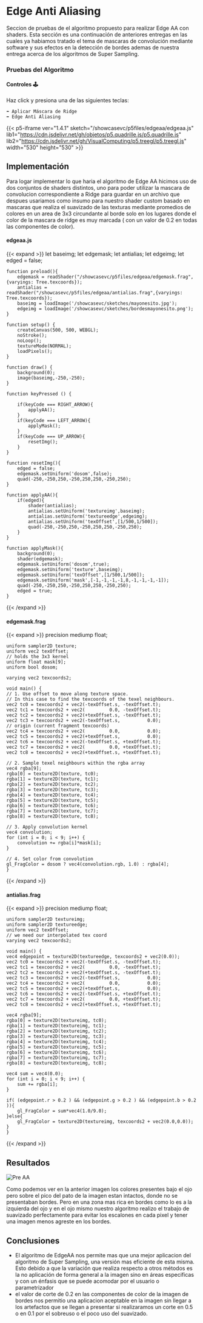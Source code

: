 # Edge Anti Aliasing

Seccion de pruebas de el algoritmo propuesto para realizar Edge AA con shaders. Esta sección es una continuación de anteriores entregas en las cuales ya habiamos tratado el tema de mascaras de convolución mediante software y sus efectos en la detección de bordes ademas de nuestra entrega acerca de los algoritmos de Super Sampling.

### **Pruebas del Algoritmo**
#### Controles 🕹️
Haz click y presiona una de las siguientes teclas:

<!--    ⬆️ Resetear -->
    ⬅️ Aplicar Máscara de Ridge
    ➡️ Edge Anti Aliasing

{{< p5-iframe ver="1.4.1" sketch="/showcasevc/p5files/edgeaa/edgeaa.js" lib1="https://cdn.jsdelivr.net/gh/objetos/p5.quadrille.js/p5.quadrille.js" lib2="https://cdn.jsdelivr.net/gh/VisualComputing/p5.treegl/p5.treegl.js" width="530" height="530" >}}

## Implementación

Para logar implementar lo que haria el algoritmo de Edge AA hicimos uso de dos conjuntos de shaders distintos, uno para poder utilizar la mascara de convolucion correspondiente a Ridge para guardar en un archivo que despues usariamos como insumo para nuestro shader custom basado en mascaras que realiza el suavizado de las texturas mediante promedios de colores en un area de 3x3 circundante al borde solo en los lugares donde el color de la mascara de ridge es muy marcada ( con un valor de 0.2 en todas las componentes de color).

#### edgeaa.js

{{< expand >}}
    let baseimg;
    let edgemask;
    let antialias;
    let edgeimg;
    let edged = false;

    function preload(){
        edgemask = readShader("/showcasevc/p5files/edgeaa/edgemask.frag",{varyings: Tree.texcoords});
        antialias = readShader("/showcasevc/p5files/edgeaa/antialias.frag",{varyings: Tree.texcoords});
        baseimg = loadImage('/showcasevc/sketches/mayonesito.jpg');
        edgeimg = loadImage('/showcasevc/sketches/bordesmayonesito.png');
    }

    function setup() {
        createCanvas(500, 500, WEBGL);
        noStroke();
        noLoop();
        textureMode(NORMAL);
        loadPixels();
    }

    function draw() {
        background(0);
        image(baseimg,-250,-250);
    }

    function keyPressed () {

        if(keyCode === RIGHT_ARROW){
            applyAA();
        }
        if(keyCode === LEFT_ARROW){
            applyMask();
        }
        if(keyCode === UP_ARROW){
            resetImg();
        }
    }

    function resetImg(){
        edged = false;
        edgemask.setUniform('dosom',false);
        quad(-250,-250,250,-250,250,250,-250,250);
    }

    function applyAA(){
        if(edged){
            shader(antialias);
            antialias.setUniform('textureimg',baseimg);
            antialias.setUniform('textureedge',edgeimg);
            antialias.setUniform('texOffset',[1/500,1/500]);
            quad(-250,-250,250,-250,250,250,-250,250);
        }
    }

    function applyMask(){
        background(0);
        shader(edgemask);
        edgemask.setUniform('dosom',true);
        edgemask.setUniform('texture',baseimg);
        edgemask.setUniform('texOffset',[1/500,1/500]);
        edgemask.setUniform('mask',[-1,-1,-1,-1,8,-1,-1,-1,-1]);
        quad(-250,-250,250,-250,250,250,-250,250);
        edged = true;
    }

{{< /expand >}}

#### edgemask.frag

{{< expand >}}
    precision mediump float;

    uniform sampler2D texture;
    uniform vec2 texOffset;
    // holds the 3x3 kernel
    uniform float mask[9];
    uniform bool dosom;

    varying vec2 texcoords2;

    void main() {
    // 1. Use offset to move along texture space.
    // In this case to find the texcoords of the texel neighbours.
    vec2 tc0 = texcoords2 + vec2(-texOffset.s, -texOffset.t);
    vec2 tc1 = texcoords2 + vec2(         0.0, -texOffset.t);
    vec2 tc2 = texcoords2 + vec2(+texOffset.s, -texOffset.t);
    vec2 tc3 = texcoords2 + vec2(-texOffset.s,          0.0);
    // origin (current fragment texcoords)
    vec2 tc4 = texcoords2 + vec2(         0.0,          0.0);
    vec2 tc5 = texcoords2 + vec2(+texOffset.s,          0.0);
    vec2 tc6 = texcoords2 + vec2(-texOffset.s, +texOffset.t);
    vec2 tc7 = texcoords2 + vec2(         0.0, +texOffset.t);
    vec2 tc8 = texcoords2 + vec2(+texOffset.s, +texOffset.t);

    // 2. Sample texel neighbours within the rgba array
    vec4 rgba[9];
    rgba[0] = texture2D(texture, tc0);
    rgba[1] = texture2D(texture, tc1);
    rgba[2] = texture2D(texture, tc2);
    rgba[3] = texture2D(texture, tc3);
    rgba[4] = texture2D(texture, tc4);
    rgba[5] = texture2D(texture, tc5);
    rgba[6] = texture2D(texture, tc6);
    rgba[7] = texture2D(texture, tc7);
    rgba[8] = texture2D(texture, tc8);

    // 3. Apply convolution kernel
    vec4 convolution;
    for (int i = 0; i < 9; i++) {
        convolution += rgba[i]*mask[i];
    }

    // 4. Set color from convolution
    gl_FragColor = dosom ? vec4(convolution.rgb, 1.0) : rgba[4]; 
    }
{{< /expand >}}

#### antialias.frag

{{< expand >}}
    precision mediump float;

    uniform sampler2D textureimg;
    uniform sampler2D textureedge;
    uniform vec2 texOffset;
    // we need our interpolated tex coord
    varying vec2 texcoords2;

    void main() {
    vec4 edgepoint = texture2D(textureedge, texcoords2 + vec2(0.0));
    vec2 tc0 = texcoords2 + vec2(-texOffset.s, -texOffset.t);
    vec2 tc1 = texcoords2 + vec2(         0.0, -texOffset.t);
    vec2 tc2 = texcoords2 + vec2(+texOffset.s, -texOffset.t);
    vec2 tc3 = texcoords2 + vec2(-texOffset.s,          0.0);
    vec2 tc4 = texcoords2 + vec2(         0.0,          0.0);
    vec2 tc5 = texcoords2 + vec2(+texOffset.s,          0.0);
    vec2 tc6 = texcoords2 + vec2(-texOffset.s, +texOffset.t);
    vec2 tc7 = texcoords2 + vec2(         0.0, +texOffset.t);
    vec2 tc8 = texcoords2 + vec2(+texOffset.s, +texOffset.t);

    vec4 rgba[9];
    rgba[0] = texture2D(textureimg, tc0);
    rgba[1] = texture2D(textureimg, tc1);
    rgba[2] = texture2D(textureimg, tc2);
    rgba[3] = texture2D(textureimg, tc3);
    rgba[4] = texture2D(textureimg, tc4);
    rgba[5] = texture2D(textureimg, tc5);
    rgba[6] = texture2D(textureimg, tc6);
    rgba[7] = texture2D(textureimg, tc7);
    rgba[8] = texture2D(textureimg, tc8);

    vec4 sum = vec4(0.0);
    for (int i = 0; i < 9; i++) {
        sum += rgba[i];
    }
    
    if( (edgepoint.r > 0.2 ) && (edgepoint.g > 0.2 ) && (edgepoint.b > 0.2 )){
        gl_FragColor = sum*vec4(1.0/9.0);
    }else{
        gl_FragColor = texture2D(textureimg, texcoords2 + vec2(0.0,0.0));
    }
    }
{{< /expand >}}

## Resultados

![Pre AA](/showcasevc/sketches/comparacionmayonesitos.png)

Como podemos ver en la anterior imagen los colores presentes bajo el ojo pero sobre el pico del pato de la imagen estan intactos, donde no se presentaban bordes. Pero en una zona mas rica en bordes como lo es a la izquierda del ojo y en el ojo mismo nuestro algoritmo realizo el trabajo de suavizado perfectamente para evitar los escalones en cada pixel y tener una imagen menos agreste en los bordes.

## Conclusiones

- El algoritmo de EdgeAA nos permite mas que una mejor aplicacion del algoritmo de Super Sampling, una versión mas eficiente de esta misma. Esto debido a que la variación que realiza respecto a otros métodos es la no aplicación de forma general a la imagen sino en áreas especificas y con un énfasis que se puede acomodar por el usuario o parametrizador
- el valor de corte de 0.2 en las componentes de color de la imagen de bordes nos permitio una aplicacion aceptable en la imagen sin llegar a los artefactos que se llegan a presentar si realizaramos un corte en 0.5 o en 0.1 por el sobreuso o el poco uso del suavizado.

